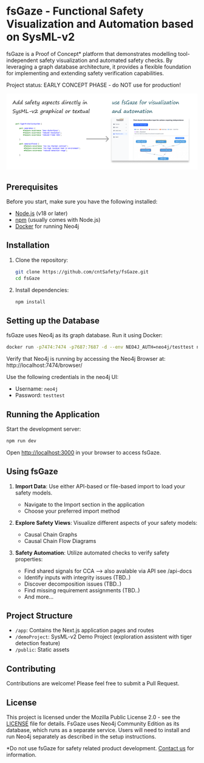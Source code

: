 # fsGaze - Functional Safety Visualization and Automation based on SysML-v2

fsGaze is a Proof of Concept\* platform that demonstrates modelling tool-independent safety visualization and automated safety checks. By leveraging a graph database architecture, it provides a flexible foundation for implementing and extending safety verification capabilities.

Project status: EARLY CONCEPT PHASE - do NOT use for production!

![fsGaze Usage Overview](/img/sGazeUsage.png)

## Prerequisites

Before you start, make sure you have the following installed:

- [Node.js](https://nodejs.org/) (v18 or later)
- [npm](https://www.npmjs.com/) (usually comes with Node.js)
- [Docker](https://www.docker.com/get-started/) for running Neo4j

## Installation

1. Clone the repository:

   ```bash
   git clone https://github.com/cntSafety/fsGaze.git
   cd fsGaze
   ```

2. Install dependencies:
   ```bash
   npm install
   ```

## Setting up the Database

fsGaze uses Neo4j as its graph database. Run it using Docker:

```bash
docker run -p7474:7474 -p7687:7687 -d --env NEO4J_AUTH=neo4j/testtest neo4j:latest
```

Verify that Neo4j is running by accessing the Neo4j Browser at:
http://localhost:7474/browser/

Use the following credentials in the neo4j UI:

- Username: `neo4j`
- Password: `testtest`

## Running the Application

Start the development server:

```bash
npm run dev
```

Open [http://localhost:3000](http://localhost:3000) in your browser to access fsGaze.

## Using fsGaze

1. **Import Data**: Use either API-based or file-based import to load your safety models.

   - Navigate to the Import section in the application
   - Choose your preferred import method

2. **Explore Safety Views**: Visualize different aspects of your safety models:
   - Causal Chain Graphs
   - Causal Chain Flow Diagrams

3. **Safety Automation**: Utilize automated checks to verify safety properties:
   - Find shared signals for CCA --> also avalable via API see /api-docs
   - Identify inputs with integrity issues (TBD..)
   - Discover decomposition issues (TBD..)
   - Find missing requirement assignments (TBD..)
   - And more...

## Project Structure

- `/app`: Contains the Next.js application pages and routes
- `/demoProject`: SysML-v2 Demo Project (exploration assistent with tiger detection feature)
- `/public`: Static assets

## Contributing

Contributions are welcome! Please feel free to submit a Pull Request.

## License

This project is licensed under the Mozilla Public License 2.0 - see the [LICENSE](LICENSE) file for details.
FsGaze uses Neo4j Community Edition as its database, which runs as a separate service. Users will need to install and run Neo4j separately as described in the setup instructions.

\*Do not use fsGaze for safety related product development.
[Contact us](mailto:cntsafety@sarkic.de) for information.
